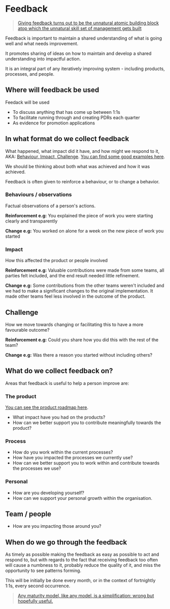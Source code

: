 # Feedback

> [Giving feedback turns out to be the unnatural atomic building block atop which the unnatural skill set of management gets built](https://a16z.com/2012/10/17/making-yourself-a-ceo/)

Feedback is important to maintain a shared understanding of what is going well and what needs improvement.

It promotes sharing of ideas on how to maintain and develop a shared understanding into impactful action.

It is an integral part of any iteratively improving system - including products, processes, and people.

## Where will feedback be used

Feedack will be used

* To discuss anything that has come up between 1:1s 
* To facilitate running through and creating PDRs each quarter
* As evidence for promotion applications

## In what format do we collect feedback

What happened, what impact did it have, and how might we respond to it, AKA: [Behaviour, Impact, Challenge](https://www.mindtools.com/pages/article/situation-behavior-impact-feedback.htm). [You can find some good examples here](https://larahogan.me/blog/feedback-equation/).

We should be thinking about both what was achieved and how it was achieved.

Feedback is often given to reinforce a behaviour, or to change a behavior.

### Behaviours / observations

Factual observations of a person's actions.

**Reinforcement e.g:** You explained the piece of work you were starting clearly and transparently

**Change e.g:** You worked on alone for a week on the new piece of work you started

### Impact

How this affected the product or people involved

**Reinforcement e.g:** Valuable contributions were made from some teams, all parties felt included, and the end result needed little refinement.

**Change e.g:** Some contributions from the other teams weren't included and we had to make a significant changes to the original implementation. It made other teams feel less involved in the outcome of the product.

## Challenge

How we move towards changing or facilitating this to have a more favourable outcome?

**Reinforcement e.g:** Could you share how you did this with the rest of the team?

**Change e.g:** Was there a reason you started without including others?

## What do we collect feedback on?

Areas that feedback is useful to help a person improve are:

### The product

[You can see the product roadmap here](https://roadmap.wellcomecollection.org/tabs/1-planned).

* What impact have you had on the products?
* How can we better support you to contribute meaningfully towards the product?

### Process

* How do you work within the current processes?
* How have you impacted the processes we currently use?
* How can we better support you to work within and contribute towards the processes we use?

### Personal

* How are you developing yourself?
* How can we support your personal growth within the organisation.

## Team / people

* How are you impacting those around you?

## When do we go through the feedback

As timely as possible making the feedback as easy as possible to act and respond to, but with regards to the fact that receiving feedback too often will cause a numbness to it, probably reduce the quality of it, and miss the opportunity to see patterns forming.

This will be initially be done every month, or in the context of fortnightly 1:1s, every second occurrence.

> [Any maturity model, like any model, is a simplification: wrong but hopefully useful.](https://martinfowler.com/bliki/MaturityModel.html)

